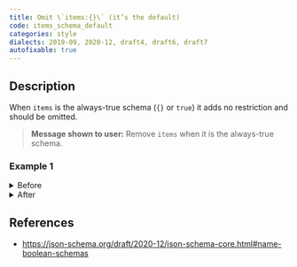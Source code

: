 ```yaml
---
title: Omit \`items:{}\` (it’s the default)
code: items_schema_default
categories: style
dialects: 2019-09, 2020-12, draft4, draft6, draft7
autofixable: true
---
```


## Description
When `items` is the always-true schema (`{}` or `true`) it adds no restriction and should be omitted.

> **Message shown to user:**
> Remove `items` when it is the always-true schema.

### Example 1
<details><summary>Before</summary>

```json
{
  "$schema": "https://json-schema.org/draft/2020-12/schema",
  "type": "array",
  "items": {}
}
```
</details>

<details><summary>After</summary>

```json
{
  "$schema": "https://json-schema.org/draft/2020-12/schema",
  "type": "array"
}
```
</details>

## References
* <https://json-schema.org/draft/2020-12/json-schema-core.html#name-boolean-schemas>
